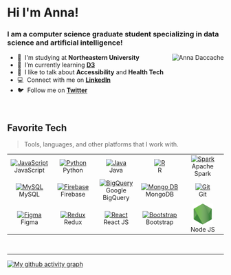 
<h1 align="left" id="amdacccache-title"> Hi I'm Anna!</h1>
<h3 align="left">I am a computer science graduate student specializing in data science and artificial intelligence!</h3>

<a href="#amdacccache-title">
  <img src="https://github-readme-stats.vercel.app/api?username=amdacccache&show_icons=true&theme=radical&count_private=true&include_all_commits=true" alt="Anna Daccache" align="right" />
</a>

- :office: &nbsp;I'm studying at **Northeastern University**
- :seedling: &nbsp;I’m currently learning **[D3]**
- :speech_balloon: &nbsp;I like to talk about **Accessibility** and **Health Tech**
- :computer: &nbsp;Connect with me on **[LinkedIn]**
- :bird: &nbsp;Follow me on **[Twitter]**

<br>

<h2 align="left" id="amdacccache-tech">Favorite Tech</h2>

> Tools, languages, and other platforms that I work with.

<!---  [![Top Langs](https://github-readme-stats.vercel.app/api/top-langs/?username=amdacccache&layout=compact)](https://github.com/amdacccache/github-readme-stats) --->

<table align="center">
  <tr>
    <td align="center" width="96">
      <a href="#amdacccache-tech">
        <img src="https://upload.wikimedia.org/wikipedia/commons/thumb/9/99/Unofficial_JavaScript_logo_2.svg/1024px-Unofficial_JavaScript_logo_2.svg.png" width="48" height="48" alt="JavaScript" />
      </a>
      <br>JavaScript
    </td>
    <td align="center" width="96">
      <a href="#amdaccache-tech">
        <img src="https://upload.wikimedia.org/wikipedia/commons/thumb/c/c3/Python-logo-notext.svg/1200px-Python-logo-notext.svg.png" width="48" height="48" alt="Python" />
      </a>
      <br>Python
    </td>
    <td align="center" width="96">
      <a href="#amdaccache-tech" >
        <img src="https://cdn3.iconfinder.com/data/icons/logos-and-brands-adobe/512/181_Java-512.png" width="48" height="48" alt="Java" />
      </a>
      <br>Java
    </td>
    <td align="center"  width="96">
      <a href="#amdaccache-tech">
        <img src="https://www.pngall.com/wp-content/uploads/2017/05/Copyright-Symbol-R-Free-Download-PNG.png" width="48" height="48" alt="R" />
      </a>
      <br>R
    </td>
    <td align="center" width="96"> 
      <a href="#amdaccache-tech" >
        <img src="https://cloudnesil.com/wp-content/uploads/2018/12/apachesparklogo.png" width="48" height="48" alt="Spark" />
      </a>
      <br>Apache Spark
    </td>
  </tr>
  
  <tr>
    <td align="center"  width="96">
      <a href="#amdaccache-tech">
        <img src="https://www.freepnglogos.com/uploads/logo-mysql-png/logo-mysql-mysql-logo-png-images-are-download-crazypng-21.png" width="48" height="48" alt="MySQL" />
      </a>
      <br>MySQL
    </td>
    <td align="center" width="96">
      <a href="#amdaccache-tech">
        <img src="https://4.bp.blogspot.com/-rtNRVM3aIvI/XJX_U07Z-II/AAAAAAAAJXY/YpdOo490FTgdKOxM4qDG-2-EzcNFAWkKACK4BGAYYCw/s1600/logo%2Bfirebase%2Bicon.png" width="48" height="48" alt="Firebase" />
      </a>
      <br>Firebase
    </td>
    <td align="center"  width="96">
      <a href="#amdaccache-tech">
        <img src="https://www.marketingmilk.com/wp-content/uploads/2020/06/google-bigquery.png" width="48" height="48" alt="BigQuery" />
      </a>
      <br>Google BigQuery
    </td>
    <td align="center" width="96"> 
      <a href="#amdaccache-tech" >
        <img src="https://i.ibb.co/QXHcMvM/58481021cef1014c0b5e494b.png" width="48" height="48" alt="Mongo DB" />
      </a>
      <br>MongoDB
    </td>
    <td align="center" width="96">
      <a href="#amdaccache-tech" >
        <img src="https://upload.wikimedia.org/wikipedia/commons/thumb/3/3f/Git_icon.svg/1200px-Git_icon.svg.png" width="48" height="48" alt="Git" />
      </a>
      <br>Git
    </td>
  </tr>
   <tr>
    <td align="center" width="96">
      <a href="#amdaccache-tech">
        <img src="https://upload.wikimedia.org/wikipedia/commons/3/33/Figma-logo.svg" width="45" height="45" alt="Figma" />
      </a>
      <br>Figma
    </td>
     <td align="center" width="96"> 
      <a href="#amdaccache-tech" >
        <img src="https://cdn.worldvectorlogo.com/logos/redux.svg" width="48" height="48" alt="Redux" />
      </a>
      <br>Redux
    </td>
     <td align="center" width="96">
      <a href="#amdaccache-tech">
        <img src="https://brandlogos.net/wp-content/uploads/2020/09/react-logo.png" width="48" height="48" alt="React" />
      </a>
      <br>React JS
    </td>
    <td align="center" width="96">
      <a href="#amdaccache-tech">
        <img src="https://cdn.worldvectorlogo.com/logos/bootstrap-4.svg" width="48" height="48" alt="Bootstrap" />
      </a>
      <br>Bootstrap
    </td>
    <td align="center" width="96">
      <a href="#amdaccache-tech">
        <img src="https://raw.githubusercontent.com/github/explore/80688e429a7d4ef2fca1e82350fe8e3517d3494d/topics/nodejs/nodejs.png" width="48" height="48" alt="Node JS" />
      </a>
      <br>Node JS
    </td>
  </tr>
    
</table>


[linkedin]: https://www.linkedin.com/in/annadaccache "LinkedIn"
[twitter]: https://twitter.com/annadaccache97 "Twitter"
[D3]: https://d3js.org/ "D3"

<br>

***

[![My github activity graph](https://activity-graph.herokuapp.com/graph?username=amdacccache&theme=redical)](https://github.com/amdacccache)

